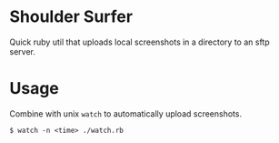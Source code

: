 # Shoulder Surfer

Quick ruby util that uploads local screenshots in a directory to an sftp server.

# Usage

Combine with unix `watch` to automatically upload screenshots.

`$ watch -n <time> ./watch.rb`
